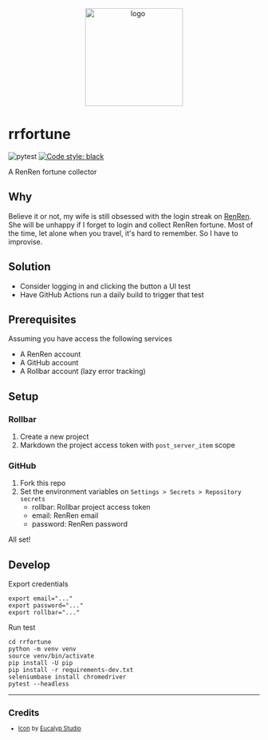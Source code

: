 <div align="center">
    <img src="https://cdn3.iconfinder.com/data/icons/digital-marketing-27/64/Computer-notebook-laptop-website-click-banner-web-512.png" alt="logo" height="196">
</div>

# rrfortune

![pytest](https://github.com/xhh09a/rrfortune/workflows/pytest/badge.svg)
[![Code style: black](https://img.shields.io/badge/code%20style-black-000000.svg)](https://github.com/ambv/black)

A RenRen fortune collector

## Why

Believe it or not, my wife is still obsessed with the login streak on [RenRen](http://renren.com/).
She will be unhappy if I forget to login and collect RenRen fortune.
Most of the time, let alone when you travel, it's hard to remember.
So I have to improvise.

## Solution

- Consider logging in and clicking the button a UI test
- Have GitHub Actions run a daily build to trigger that test

## Prerequisites

Assuming you have access the following services

- A RenRen account
- A GitHub account
- A Rollbar account (lazy error tracking)

## Setup

### Rollbar

1. Create a new project
2. Markdown the project access token with `post_server_item` scope

### GitHub

1. Fork this repo
2. Set the environment variables on `Settings > Secrets > Repository secrets`
   - rollbar: Rollbar project access token
   - email: RenRen email
   - password: RenRen password

All set!

## Develop

Export credentials

    export email="..."
    export password="..."
    export rollbar="..."

Run test

    cd rrfortune
    python -m venv venv
    source venv/bin/activate
    pip install -U pip
    pip install -r requirements-dev.txt
    seleniumbase install chromedriver
    pytest --headless

<hr>

<sup>

## Credits

- [Icon][1] by [Eucalyp Studio][2]

</sup>

[1]: https://www.iconfinder.com/icons/2992651/banner_click_computer_laptop_notebook_web_website_icon
[2]: https://www.iconfinder.com/ratch0013
